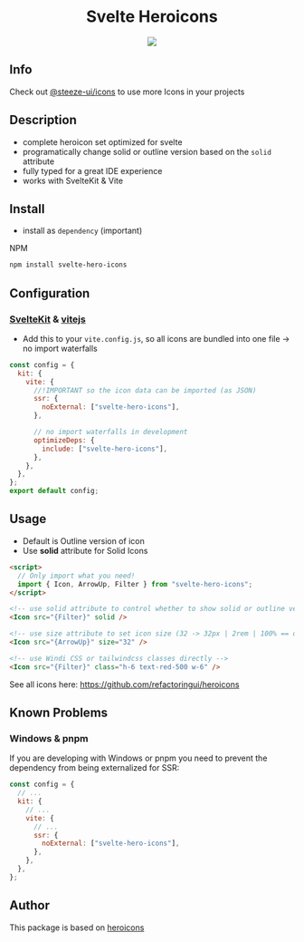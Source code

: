 <div align="center">
  <h1>Svelte Heroicons</h1>
  <a href="https://www.npmjs.com/package/svelte-hero-icons"><img src="https://img.shields.io/npm/v/svelte-hero-icons.svg?style=flat" /></a>
</div>

## Info

Check out [@steeze-ui/icons](https://github.com/steeze-ui/icons) to use more Icons in your projects

## Description

- complete heroicon set optimized for svelte
- programatically change solid or outline version based on the `solid` attribute
- fully typed for a great IDE experience
- works with SvelteKit & Vite

## Install

- install as `dependency` (important)

NPM

```bash
npm install svelte-hero-icons
```

## Configuration

### [SvelteKit](https://github.com/sveltejs/kit) & [vitejs](https://github.com/vitejs/vite)

- Add this to your `vite.config.js`, so all icons are bundled into one file -> no import waterfalls

```js
const config = {
  kit: {
    vite: {
      //!IMPORTANT so the icon data can be imported (as JSON)
      ssr: {
        noExternal: ["svelte-hero-icons"],
      },

      // no import waterfalls in development
      optimizeDeps: {
        include: ["svelte-hero-icons"],
      },
    },
  },
};
export default config;
```

## Usage

- Default is Outline version of icon
- Use **solid** attribute for Solid Icons

```html
<script>
  // Only import what you need!
  import { Icon, ArrowUp, Filter } from "svelte-hero-icons";
</script>

<!-- use solid attribute to control whether to show solid or outline version of icon -->
<Icon src="{Filter}" solid />

<!-- use size attribute to set icon size (32 -> 32px | 2rem | 100% == default ) -->
<Icon src="{ArrowUp}" size="32" />

<!-- use Windi CSS or tailwindcss classes directly -->
<Icon src="{Filter}" class="h-6 text-red-500 w-6" />
```

See all icons here: https://github.com/refactoringui/heroicons

## Known Problems

### Windows & pnpm

If you are developing with Windows or pnpm you need to prevent the dependency from being externalized for SSR:

```js
const config = {
  // ...
  kit: {
    // ...
    vite: {
      // ...
      ssr: {
        noExternal: ["svelte-hero-icons"],
      },
    },
  },
};
```

## Author

This package is based on [heroicons](https://github.com/refactoringui/heroicons)
